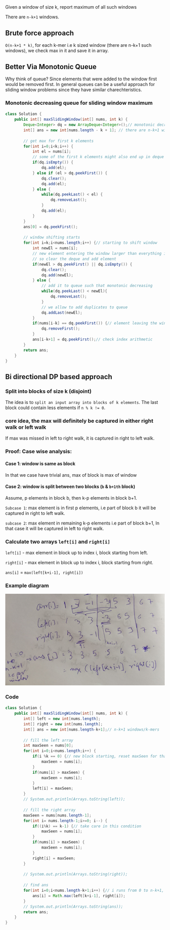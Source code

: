 
##

Given a window of size k, report maximum of all such windows

There are `n-k+1` windows.


## Brute force approach

`O(n-k+1 * k)`, for each k-mer i.e k sized window (there are n-k+1 such windows), we check max in it and save it in array.

## Better Via Monotonic Queue

Why think of queue?
Since elements that were added to the window first would be removed first.
In general queues can be a useful approach for sliding window problems since they have similar charechteristics.

### Monotonic decreasing queue for sliding window maximum

```java
class Solution {
    public int[] maxSlidingWindow(int[] nums, int k) {
        Deque<Integer> dq = new ArrayDeque<Integer>();// monotonic decreasing queue
        int[] ans = new int[nums.length - k + 1]; // there are n-k+1 windows in an array of length n where each window is of size k
        
        // get max for first k elements
        for(int i=0;i<k;i++) {
            int el = nums[i];
            // some of the first k elements might also end up in deque hence this pocessing.
            if(dq.isEmpty()) {
                dq.add(el);
            } else if (el > dq.peekFirst()) {
                dq.clear();
                dq.add(el); 
            } else {
                while(dq.peekLast() < el) {
                    dq.removeLast();
                }
                dq.add(el);
            }
        }
        ans[0] = dq.peekFirst();
        
        // window shifting starts
        for(int i=k;i<nums.length;i++) {// starting to shift window
            int newEl = nums[i];
            // new element entering the window larger than everything in the window
            // so clear the deque and add element
            if(newEl > dq.peekFirst() || dq.isEmpty()) { 
                dq.clear();
                dq.add(newEl);
            } else {
                // add it to queue such that monotonic decreasing
                while(dq.peekLast() < newEl){
                    dq.removeLast();
                }
                // we allow to add duplicates to queue
                dq.addLast(newEl);
            }
            if(nums[i-k] == dq.peekFirst()) {// element leaving the window was same as deque start
                dq.removeFirst();
            }
            ans[i-k+1] = dq.peekFirst();// check index arithmetic
        }
        return ans;
    }
}
```

## Bi directional DP based approach

### Split into blocks of size k (disjoint)

The idea is to `split an input array into blocks of k elements`. 
The last block could contain less elements if `n % k != 0`.

### core idea, the max will definitely be captured in either right walk or left walk

If max was missed in left to right walk, it is captured in right to left walk.

### Proof: Case wise analysis:

#### Case 1: window is same as block

In that we case have trivial ans, max of block is max of window

#### Case 2: window is split between two blocks (`b` & `b+1th` block)

Assume, p elements in block b, then k-p elements in block b+1.

`Subcase 1`: max element is in first p elements, i.e part of block b
it will be captured in right to left walk.

`subcase 2`: max element in remaining k-p elements i.e part of block b+1,
In that case it will be captured in left to right walk.

### Calculate two arrays `left[i]` and `right[i]`

`left[i]` - max element in block up to index i, block starting from left.

`right[i]` - max element in block up to index i, block starting from right.

`ans[i]` = `max(left[k+i-1], right[i])`

### Example diagram

![bidirectional dp](images/slidingwindowmaxdp.jpg)

### Code

```java
class Solution {
    public int[] maxSlidingWindow(int[] nums, int k) {
        int[] left = new int[nums.length];
        int[] right = new int[nums.length];
        int[] ans = new int[nums.length-k+1];// n-k+1 windows/k-mers
        
        // fill the left array
        int maxSeen = nums[0];
        for(int i=0;i<nums.length;i++) {
            if(i %k == 0) {// new block starting, reset maxSeen for that block
                maxSeen = nums[i];
            }
            if(nums[i] > maxSeen) {
                maxSeen = nums[i];
            }
            left[i] = maxSeen;
        }
        // System.out.println(Arrays.toString(left));
        
        // fill the right array
        maxSeen = nums[nums.length-1];
        for(int i= nums.length-1;i>=0; i--) {
            if((i%k) == k-1) {// take care in this condition
                maxSeen = nums[i];
            }
            if(nums[i] > maxSeen) {
                maxSeen = nums[i];
            }
            right[i] = maxSeen;
        }
        
        // System.out.println(Arrays.toString(right));
        
        // find ans
        for(int i=0;i<nums.length-k+1;i++) {// i runs from 0 to n-k+1, i.e. for each window
            ans[i] = Math.max(left[k+i-1], right[i]);
        }
        // System.out.println(Arrays.toString(ans));
        return ans;
    }
}
```